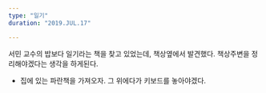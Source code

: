 ```yaml
---
type: "일기"
duration: "2019.JUL.17"

---
```

서민 교수의 밥보다 일기라는 책을 찾고 있었는데, 책상옆에서 발견했다. 책상주변을 정리해야겠다는 생각을 하게된다. 

* 집에 있는 파란책을 가져오자. 그 위에다가 키보드를 놓아야겠다. 